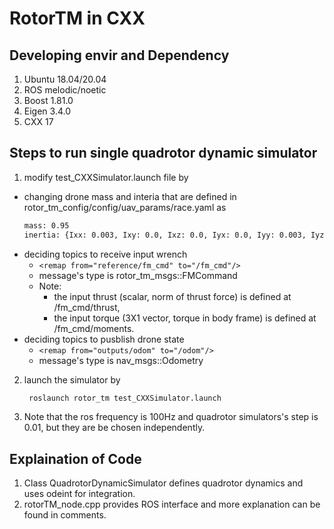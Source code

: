 # RotorTM in CXX

## Developing envir and Dependency
1. Ubuntu 18.04/20.04
2. ROS melodic/noetic
3. Boost 1.81.0
4. Eigen 3.4.0
5. CXX 17

## Steps to run single quadrotor dynamic simulator
1. modify test_CXXSimulator.launch file by
  - changing drone mass and interia that are defined in rotor_tm_config/config/uav_params/race.yaml as
      ```xml
      mass: 0.95
      inertia: {Ixx: 0.003, Ixy: 0.0, Ixz: 0.0, Iyx: 0.0, Iyy: 0.003, Iyz: 0.0, Izx: 0.0, Izy: 0.0, Izz: 0.004}
      ```
  - deciding topics to receive input wrench 
    - ```<remap from="reference/fm_cmd" to="/fm_cmd"/>```
    - message's type is rotor_tm_msgs::FMCommand
    - Note: 
      - the input thrust (scalar, norm of thrust force) is defined at /fm_cmd/thrust, 
      - the input torque (3X1 vector, torque in body frame) is defined at /fm_cmd/moments.
  - deciding topics to pusblish drone state
    - ```<remap from="outputs/odom" to="/odom"/>```
    - message's type is nav_msgs::Odometry
2. launch the simulator by
    ```bash
     roslaunch rotor_tm test_CXXSimulator.launch
    ```
3. Note that the ros frequency is 100Hz and quadrotor simulators's step is 0.01, but they are be chosen independently.

## Explaination of Code
1. Class QuadrotorDynamicSimulator defines quadrotor dynamics and uses odeint for integration.
2. rotorTM_node.cpp provides ROS interface and more explanation can be found in comments.